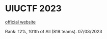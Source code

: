 # UIUCTF 2023

[official website](https://2023.uiuc.tf/)

Rank: 12%, 101th of All (818 teams).
07/03/2023
